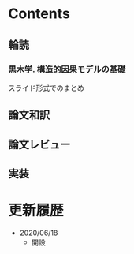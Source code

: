 # Contents

## 輪読

### 黒木学. 構造的因果モデルの基礎

スライド形式でのまとめ


## 論文和訳


## 論文レビュー


## 実装


# 更新履歴

* 2020/06/18
  * 開設
